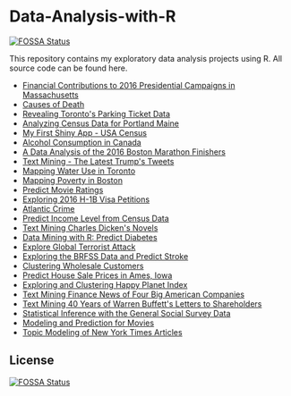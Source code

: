 # Data-Analysis-with-R
[![FOSSA Status](https://app.fossa.com/api/projects/git%2Bgithub.com%2Fwaliori%2FData-Analysis-with-R.svg?type=shield)](https://app.fossa.com/projects/git%2Bgithub.com%2Fwaliori%2FData-Analysis-with-R?ref=badge_shield)

This repository contains my exploratory data analysis projects using R. All source code can be found here.

* [Financial Contributions to 2016 Presidential Campaigns in Massachusetts](https://rpubs.com/susan_li/255437)
* [Causes of Death](http://rpubs.com/susan_li/causes-of-death)
* [Revealing Toronto's Parking Ticket Data](http://rpubs.com/susan_li/toronto-parking-tickets)
* [Analyzing Census Data for Portland Maine](http://rpubs.com/susan_li/census-data-portland)
* [My First Shiny App - USA Census](https://susanli.shinyapps.io/default-shiny-app/)
* [Alcohol Consumption in Canada](http://rpubs.com/susan_li/alcohol-consumption-canada)
* [A Data Analysis of the 2016 Boston Marathon Finishers](http://rpubs.com/susan_li/boston-marathon)
* [Text Mining - The Latest Trump's Tweets](http://rpubs.com/susan_li/trump-tweets)
* [Mapping Water Use in Toronto](http://rpubs.com/susan_li/toronto-water)
* [Mapping Poverty in Boston](https://susanli2016.github.io/Poverty-Boston/)
* [Predict Movie Ratings](http://rpubs.com/susan_li/movie-time)
* [Exploring 2016 H-1B Visa Petitions](http://rpubs.com/susan_li/visa-petitions)
* [Atlantic Crime](https://susanli2016.github.io/Atlanta-Crime/)
* [Predict Income Level from Census Data](https://susanli2016.github.io/Census-Income/)
* [Text Mining Charles Dicken's Novels](https://susanli2016.github.io/Charles-Dickens/)
* [Data Mining with R: Predict Diabetes](https://susanli2016.github.io/Predict-Diabetes/)
* [Explore Global Terrorist Attack](https://susanli2016.github.io/Terrorist-Attack/)
* [Exploring the BRFSS Data and Predict Stroke](https://susanli2016.github.io/brfss-data/)
* [Clustering Wholesale Customers](https://susanli2016.github.io/Clustering-Customers/)
* [Predict House Sale Prices in Ames, Iowa](https://susanli2016.github.io/Predict-House-Price/)
* [Exploring and Clustering Happy Planet Index](https://susanli2016.github.io/Happy-Planet/)
* [Text Mining Finance News of Four Big American Companies](https://susanli2016.github.io/Mining-Articles/)
* [Text Mining 40 Years of Warren Buffett's Letters to Shareholders](https://susanli2016.github.io/Buffett-Letters/)
* [Statistical Inference with the General Social Survey Data](https://susanli2016.github.io/Inferential-Statistics/)
* [Modeling and Prediction for Movies](https://susanli2016.github.io/Modeling-Prediction-Movies/)
* [Topic Modeling of New York Times Articles](https://susanli2016.github.io/New-York-Times-Articles/)


## License
[![FOSSA Status](https://app.fossa.com/api/projects/git%2Bgithub.com%2Fwaliori%2FData-Analysis-with-R.svg?type=large)](https://app.fossa.com/projects/git%2Bgithub.com%2Fwaliori%2FData-Analysis-with-R?ref=badge_large)